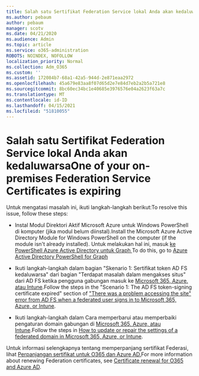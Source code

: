 ```yaml
---
title: Salah satu Sertifikat Federation Service lokal Anda akan kedaluwarsa
ms.author: pebaum
author: pebaum
manager: scotv
ms.date: 04/21/2020
ms.audience: Admin
ms.topic: article
ms.service: o365-administration
ROBOTS: NOINDEX, NOFOLLOW
localization_priority: Normal
ms.collection: Adm_O365
ms.custom: ''
ms.assetid: 172084b7-68a1-42a5-944d-2e871eaa2972
ms.openlocfilehash: 45a679e83aa8f07d65d2e7e84d7eb2a2b5a721e8
ms.sourcegitcommit: 8bc60ec34bc1e40685e3976576e04a2623f63a7c
ms.translationtype: MT
ms.contentlocale: id-ID
ms.lasthandoff: 04/15/2021
ms.locfileid: "51810055"
---
```

# <a name="one-of-your-on-premises-federation-service-certificates-is-expiring"></a><span data-ttu-id="42426-102">Salah satu Sertifikat Federation Service lokal Anda akan kedaluwarsa</span><span class="sxs-lookup"><span data-stu-id="42426-102">One of your on-premises Federation Service Certificates is expiring</span></span>

<span data-ttu-id="42426-103">Untuk mengatasi masalah ini, ikuti langkah-langkah berikut:</span><span class="sxs-lookup"><span data-stu-id="42426-103">To resolve this issue, follow these steps:</span></span>
  
- <span data-ttu-id="42426-104">Instal Modul Direktori Aktif Microsoft Azure untuk Windows PowerShell di komputer (jika modul belum diinstal).</span><span class="sxs-lookup"><span data-stu-id="42426-104">Install the Microsoft Azure Active Directory Module for Windows PowerShell on the computer (if the module isn't already installed).</span></span> <span data-ttu-id="42426-105">Untuk melakukan hal ini, masuk [ke PowerShell Azure Active Directory untuk Graph ](https://docs.microsoft.com/powershell/azure/active-directory/install-adv2?view=azureadps-2.0)</span><span class="sxs-lookup"><span data-stu-id="42426-105">To do this, go to [Azure Active Directory PowerShell for Graph ](https://docs.microsoft.com/powershell/azure/active-directory/install-adv2?view=azureadps-2.0)</span></span>
    
- <span data-ttu-id="42426-106">Ikuti langkah-langkah dalam bagian "Skenario 1: Sertifikat token AD FS kedaluwarsa" dari bagian "Terdapat masalah dalam mengakses situs" dari AD FS ketika pengguna gabungan masuk ke [Microsoft 365, Azure, atau Intune](https://support.microsoft.com/help/2713898/there-was-a-problem-accessing-the-site-error-from-ad-fs-when-a-federat).</span><span class="sxs-lookup"><span data-stu-id="42426-106">Follow the steps in the "Scenario 1: The AD FS token-signing certificate expired" section of ["There was a problem accessing the site" error from AD FS when a federated user signs in to Microsoft 365, Azure, or Intune](https://support.microsoft.com/help/2713898/there-was-a-problem-accessing-the-site-error-from-ad-fs-when-a-federat).</span></span>
    
- <span data-ttu-id="42426-107">Ikuti langkah-langkah dalam Cara memperbarui atau memperbaiki pengaturan domain gabungan di [Microsoft 365, Azure, atau Intune](https://support.microsoft.com/help/2647048/how-to-update-or-repair-the-settings-of-a-federated-domain-in-office-3).</span><span class="sxs-lookup"><span data-stu-id="42426-107">Follow the steps in [How to update or repair the settings of a federated domain in Microsoft 365, Azure, or Intune](https://support.microsoft.com/help/2647048/how-to-update-or-repair-the-settings-of-a-federated-domain-in-office-3).</span></span>
    
<span data-ttu-id="42426-108">Untuk informasi selengkapnya tentang memperpanjang sertifikat Federasi, lihat [Perpanjangan sertifikat untuk O365 dan Azure AD.](https://docs.microsoft.com/azure/active-directory/connect/active-directory-aadconnect-o365-certs)</span><span class="sxs-lookup"><span data-stu-id="42426-108">For more information about renewing Federation certificates, see [Certificate renewal for O365 and Azure AD](https://docs.microsoft.com/azure/active-directory/connect/active-directory-aadconnect-o365-certs).</span></span>
  

